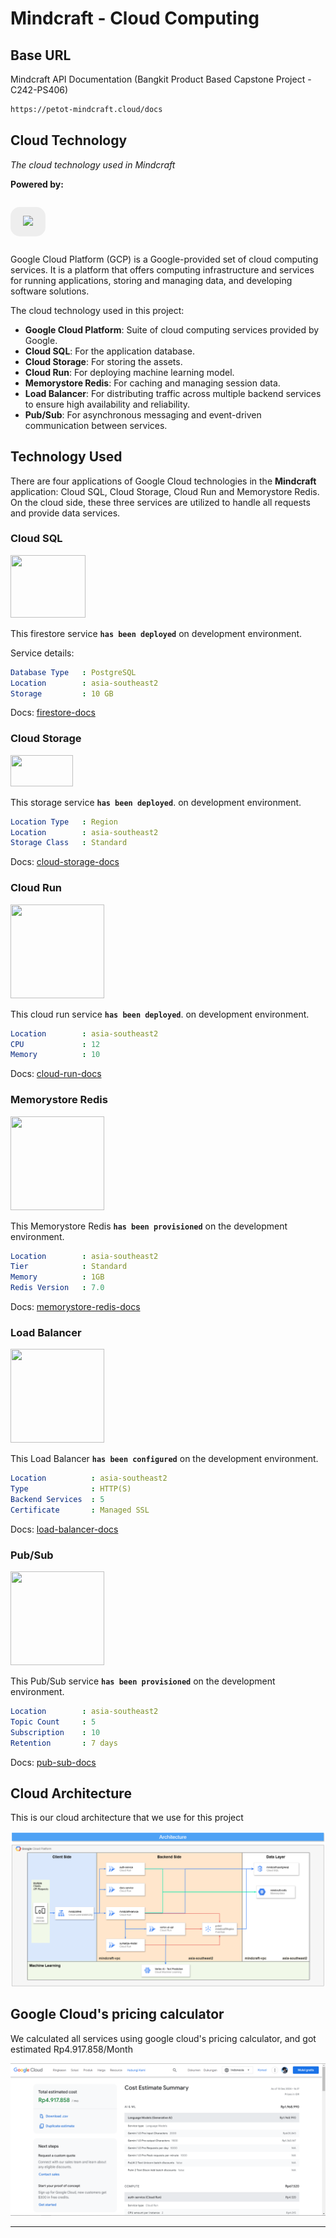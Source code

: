 # Mindcraft - Cloud Computing

## Base URL

Mindcraft API Documentation (Bangkit Product Based Capstone Project - C242-PS406)

```sh
https://petot-mindcraft.cloud/docs
```

## Cloud Technology

_The cloud technology used in Mindcraft_

**Powered by:**

<p style="text-align: center; background-color: #eee; display: inline-block; padding: 14px 20px; border-radius: 15px;">
<img src="https://upload.wikimedia.org/wikipedia/commons/5/51/Google_Cloud_logo.svg" width="250"/>
</p>

Google Cloud Platform (GCP) is a Google-provided set of cloud computing services. It is a platform that offers computing infrastructure and services for running applications, storing and managing data, and developing software solutions.


The cloud technology used in this project:

-   **Google Cloud Platform**: Suite of cloud computing services provided by Google.  
-   **Cloud SQL**: For the application database.  
-   **Cloud Storage**: For storing the assets.  
-   **Cloud Run**: For deploying machine learning model.  
-   **Memorystore Redis**: For caching and managing session data.  
-   **Load Balancer**: For distributing traffic across multiple backend services to ensure high availability and reliability.  
-   **Pub/Sub**: For asynchronous messaging and event-driven communication between services.  

## Technology Used

There are four applications of Google Cloud technologies in the **Mindcraft** application: Cloud SQL, Cloud Storage, Cloud Run and Memorystore Redis. On the cloud side, these three services are utilized to handle all requests and provide data services.

### Cloud SQL

<img src="https://k21academy.com/wp-content/uploads/2021/03/cloud-SQL.png" width="120" height="100"/>

This firestore service **`has been deployed`** on development environment.

Service details:

```YAML
Database Type   : PostgreSQL
Location        : asia-southeast2
Storage         : 10 GB
```

Docs: [firestore-docs](https://cloud.google.com/firestore/docs)

### Cloud Storage

<img src="https://symbols.getvecta.com/stencil_4/47_google-cloud-storage.fee263d33a.svg" width="100" height="50"/>

This storage service **`has been deployed`**. on development environment.

```YAML
Location Type   : Region
Location        : asia-southeast2
Storage Class   : Standard
```

Docs: [cloud-storage-docs](https://cloud.google.com/storage/docs)

### Cloud Run

<img src="https://static-00.iconduck.com/assets.00/google-cloud-run-icon-2048x1840-x12dqzzh.png" width="150" height="150"/>

This cloud run service **`has been deployed`**. on development environment.

```YAML
Location        : asia-southeast2
CPU             : 12
Memory          : 10

```

Docs: [cloud-run-docs](https://cloud.google.com/run/docs)


### Memorystore Redis

<img src="https://i0.wp.com/jeromerajan.com/wp-content/uploads/2023/10/Cloud_Memorystore.png?resize=300%2C270&ssl=1" width="150" height="150"/>

This Memorystore Redis **`has been provisioned`** on the development environment.

```YAML
Location        : asia-southeast2
Tier            : Standard
Memory          : 1GB
Redis Version   : 7.0
```

Docs: [memorystore-redis-docs](https://cloud.google.com/memorystore/docs/redis)

### Load Balancer

<img src="https://miro.medium.com/v2/resize:fit:614/1*u95QsM2JaE-wqYQkJ7Cs4w.png" width="150" height="150"/>

This Load Balancer **`has been configured`** on the development environment.

```YAML
Location          : asia-southeast2
Type              : HTTP(S)
Backend Services  : 5
Certificate       : Managed SSL
```

Docs: [load-balancer-docs](https://cloud.google.com/load-balancing/docs)

### Pub/Sub

<img src="https://cdnlogo.com/logos/g/76/google-cloud-pub-sub.svg" width="150" height="150"/>

This Pub/Sub service **`has been provisioned`** on the development environment.

```YAML
Location        : asia-southeast2
Topic Count     : 5
Subscription    : 10
Retention       : 7 days
```

Docs: [pub-sub-docs](https://cloud.google.com/pubsub/docs)

## Cloud Architecture 

This is our cloud architecture that we use for this project

<img src="https://raw.githubusercontent.com/Aku-Mars/gambar/refs/heads/main/Cloud%20Architecture.png"/>

## Google Cloud's pricing calculator

We calculated all services using google cloud's pricing calculator, and got estimated Rp4.917.858/Month

<img src="https://raw.githubusercontent.com/Aku-Mars/gambar/refs/heads/main/GCPC.png"/>

---


